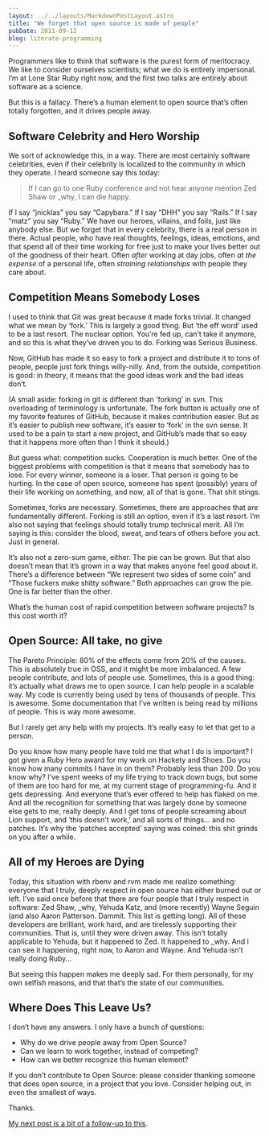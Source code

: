 ```yaml
---
layout: ../../layouts/MarkdownPostLayout.astro
title: "We forget that open source is made of people"
pubDate: 2011-09-12
blog: literate-programming
---
```



Programmers like to think that software is the purest form of meritocracy. We like to consider ourselves scientists; what we do is entirely impersonal. I’m at Lone Star Ruby right now, and the first two talks are entirely about software as a science.

But this is a fallacy. There’s a human element to open source that’s often totally forgotten, and it drives people away.

## Software Celebrity and Hero Worship

We sort of acknowledge this, in a way. There are most certainly software celebrities, even if their celebrity is localized to the community in which they operate. I heard someone say this today:

> If I can go to one Ruby conference and not hear anyone mention Zed Shaw or _why, I can die happy.
> 

If I say “jnicklas” you say “Capybara.” If I say “DHH” you say “Rails.” If I say “matz” you say “Ruby.” We have our heroes, villains, and foils, just like anybody else. But we forget that in every celebrity, there is a real person in there. Actual people, who have real thoughts, feelings, ideas, emotions, and that spend all of their time working for free just to make your lives better out of the goodness of their heart. Often *after* working at day jobs, often *at the expense* of a personal life, often *straining relationships* with people they care about.

## Competition Means Somebody Loses

I used to think that Git was great because it made forks trivial. It changed what we mean by ‘fork.’ This is largely a good thing. But ‘the eff word’ used to be a last resort. The nuclear option. You’re fed up, can’t take it anymore, and so this is what they’ve driven you to do. Forking was Serious Business.

Now, GitHub has made it so easy to fork a project and distribute it to tons of people, people just fork things willy-nilly. And, from the outside, competition is good: in theory, it means that the good ideas work and the bad ideas don’t.

(A small aside: forking in git is different than ‘forking’ in svn. This overloading of terminology is unfortunate. The fork button is actually one of my favorite features of GitHub, because it makes contribution easier. But as it’s easier to publish new software, it’s easier to ‘fork’ in the svn sense. It used to be a pain to start a new project, and GitHub’s made that so easy that it happens more often than I think it should.)

But guess what: competition sucks. Cooperation is much better. One of the biggest problems with competition is that it means that somebody has to lose. For every winner, someone is a loser. That person is going to be hurting. In the case of open source, someone has spent (possibly) years of their life working on something, and now, all of that is gone. That shit stings.

Sometimes, forks are necessary. Sometimes, there are approaches that are fundamentally different. Forking is still an option, even if it’s a last resort. I’m also not saying that feelings should totally trump technical merit. All I’m saying is this: consider the blood, sweat, and tears of others before you act. Just in general.

It’s also not a zero-sum game, either. The pie can be grown. But that also doesn’t mean that it’s grown in a way that makes anyone feel good about it. There’s a difference between “We represent two sides of some coin” and “Those fuckers make shitty software.” Both approaches can grow the pie. One is far better than the other.

What’s the human cost of rapid competition between software projects? Is this cost worth it?

## Open Source: All take, no give

The Pareto Principle: 80% of the effects come from 20% of the causes. This is absolutely true in OSS, and it might be more imbalanced. A few people contribute, and lots of people use. Sometimes, this is a good thing: it’s actually what draws me to open source. I can help people in a scalable way. My code is currently being used by tens of thousands of people. This is awesome. Some documentation that I’ve written is being read by millions of people. This is way more awesome.

But I rarely get any help with my projects. It’s really easy to let that get to a person.

Do you know how many people have told me that what I do is important? I got given a Ruby Hero award for my work on Hackety and Shoes. Do you know how many commits I have in on them? Probably less than 200. Do you know why? I’ve spent weeks of my life trying to track down bugs, but some of them are too hard for me, at my current stage of programming-fu. And it gets depressing. And everyone that’s ever offered to help has flaked on me. And all the recognition for something that was largely done by someone else gets to me, really deeply. And I get tons of people screaming about Lion support, and ‘this doesn’t work,’ and all sorts of things… and no patches. It’s why the ‘patches accepted’ saying was coined: this shit grinds on you after a while.

## All of my Heroes are Dying

Today, this situation with rbenv and rvm made me realize something: everyone that I truly, deeply respect in open source has either burned out or left. I’ve said once before that there are four people that I truly respect in software: Zed Shaw, _why, Yehuda Katz, and (more recently) Wayne Seguin (and also Aaron Patterson. Dammit. This list is getting long). All of these developers are brilliant, work hard, and are tirelessly supporting their communities. That is, until they were driven away. This isn’t totally applicable to Yehuda, but it happened to Zed. It happened to _why. And I can see it happening, right now, to Aaron and Wayne. And Yehuda isn’t really doing Ruby…

But seeing this happen makes me deeply sad. For them personally, for my own selfish reasons, and that that’s the state of our communities.

## Where Does This Leave Us?

I don’t have any answers. I only have a bunch of questions:

- Why do we drive people away from Open Source?
- Can we learn to work together, instead of competing?
- How can we better recognize this human element?

If you don’t contribute to Open Source: please consider thanking someone that does open source, in a project that you love. Consider helping out, in even the smallest of ways.

Thanks.

[My next post is a bit of a follow-up to this](/2011/08/19/matz-is-nice-so-we-are-nice.html).
